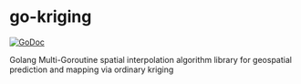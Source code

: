 # go-kriging

[![GoDoc](https://godoc.org/github.com/liuvigongzuoshi/go-kriging?status.svg)](https://godoc.org/github.com/liuvigongzuoshi/go-kriging)

Golang Multi-Goroutine spatial interpolation algorithm library for geospatial prediction and mapping via ordinary kriging
